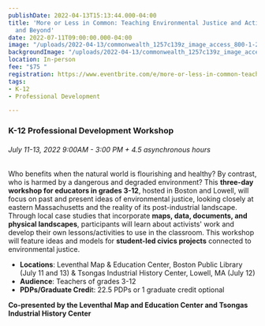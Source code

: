 ```yaml
---
publishDate: 2022-04-13T15:13:44.000-04:00
title: 'More or Less in Common: Teaching Environmental Justice and Activism in Massachusetts
  and Beyond'
date: 2022-07-11T09:00:00.000-04:00
image: "/uploads/2022-04-13/commonwealth_1257c139z_image_access_800-1-2.jpg"
backgroundImage: "/uploads/2022-04-13/commonwealth_1257c139z_image_access_800-1-2.jpg"
location: In-person
fee: "$75 "
registration: https://www.eventbrite.com/e/more-or-less-in-common-teaching-environmental-justice-and-activism-tickets-320876579487
tags:
- K-12
- Professional Development

---
```

### K-12 Professional Development Workshop

###### July 11-13, 2022 9:00AM - 3:00 PM + 4.5 asynchronous hours

Who benefits when the natural world is flourishing and healthy? By contrast, who is harmed by a dangerous and degraded environment? This **three-day workshop for educators in grades 3-12**, hosted in Boston and Lowell, will focus on past and present ideas of environmental justice, looking closely at eastern Massachusetts and the reality of its post-industrial landscape. Through local case studies that incorporate **maps, data, documents, and physical landscapes**, participants will learn about activists' work and develop their own lessons/activities to use in the classroom. This workshop will feature ideas and models for **student-led civics projects** connected to environmental justice.

* **Locations**: Leventhal Map & Education Center, Boston Public Library (July 11 and 13) & Tsongas Industrial History Center, Lowell, MA (July 12)
* **Audience**: Teachers of grades 3-12
* **PDPs/Graduate Credi**t: 22.5 PDPs or 1 graduate credit optional

**Co-presented by the Leventhal Map and Education Center and Tsongas Industrial History Center**